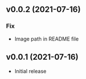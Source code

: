 ## v0.0.2 (2021-07-16)

### Fix

- Image path in README file

## v0.0.1 (2021-07-16)

- Initial release
